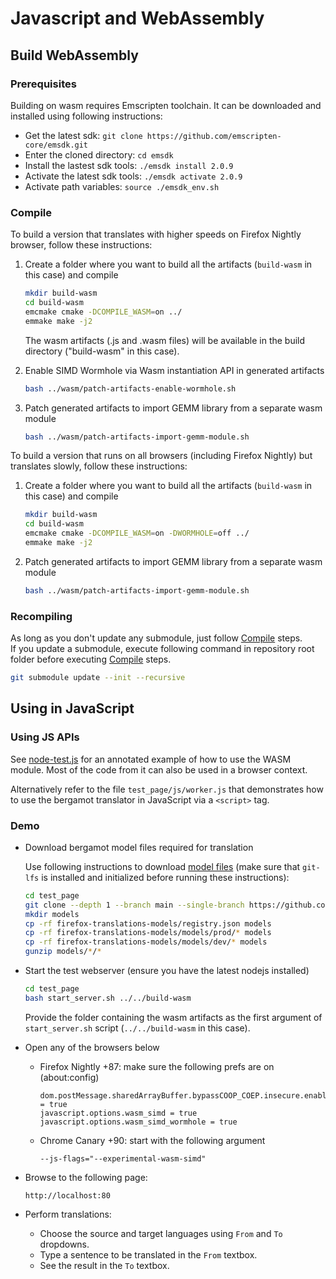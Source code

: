 # Javascript and WebAssembly

## Build WebAssembly

### Prerequisites

Building on wasm requires Emscripten toolchain. It can be downloaded and
installed using following instructions:

* Get the latest sdk: `git clone https://github.com/emscripten-core/emsdk.git`
* Enter the cloned directory: `cd emsdk`
* Install the lastest sdk tools: `./emsdk install 2.0.9`
* Activate the latest sdk tools: `./emsdk activate 2.0.9`
* Activate path variables: `source ./emsdk_env.sh`

### Compile

To build a version that translates with higher speeds on Firefox Nightly browser, follow these instructions:

   1. Create a folder where you want to build all the artifacts (`build-wasm` in this case) and compile
       ```bash
       mkdir build-wasm
       cd build-wasm
       emcmake cmake -DCOMPILE_WASM=on ../
       emmake make -j2
       ```

       The wasm artifacts (.js and .wasm files) will be available in the build directory ("build-wasm" in this case).

   2. Enable SIMD Wormhole via Wasm instantiation API in generated artifacts
       ```bash
       bash ../wasm/patch-artifacts-enable-wormhole.sh
       ```

   3. Patch generated artifacts to import GEMM library from a separate wasm module
       ```bash
       bash ../wasm/patch-artifacts-import-gemm-module.sh
       ```

To build a version that runs on all browsers (including Firefox Nightly) but translates slowly, follow these instructions:

  1. Create a folder where you want to build all the artifacts (`build-wasm` in this case) and compile
      ```bash
      mkdir build-wasm
      cd build-wasm
      emcmake cmake -DCOMPILE_WASM=on -DWORMHOLE=off ../
      emmake make -j2
      ```

  2. Patch generated artifacts to import GEMM library from a separate wasm module
       ```bash
       bash ../wasm/patch-artifacts-import-gemm-module.sh
       ```

### Recompiling

As long as you don't update any submodule, just follow [Compile](#Compile) steps.\
If you update a submodule, execute following command in repository root folder before executing
[Compile](#Compile) steps.
```bash
git submodule update --init --recursive
```

## Using in JavaScript

### Using JS APIs

See [node-test.js](./node-test.js) for an annotated example of how to use the WASM module. Most of the code from it can also be used in a browser context.

Alternatively refer to the file `test_page/js/worker.js` that demonstrates how to use the bergamot translator in JavaScript via a `<script>` tag.

### Demo

* Download bergamot model files required for translation

    Use following instructions to download [model files](https://github.com/mozilla/firefox-translations-models/) (make sure that `git-lfs` is installed and initialized before running these instructions):

    ```bash
    cd test_page
    git clone --depth 1 --branch main --single-branch https://github.com/mozilla/firefox-translations-models/
    mkdir models
    cp -rf firefox-translations-models/registry.json models
    cp -rf firefox-translations-models/models/prod/* models
    cp -rf firefox-translations-models/models/dev/* models
    gunzip models/*/*
    ```

* Start the test webserver (ensure you have the latest nodejs installed)
    ```bash
    cd test_page
    bash start_server.sh ../../build-wasm
    ```

    Provide the folder containing the wasm artifacts as the first argument of `start_server.sh` script (`../../build-wasm` in this case).

* Open any of the browsers below
    * Firefox Nightly +87: make sure the following prefs are on (about:config)
        ```
        dom.postMessage.sharedArrayBuffer.bypassCOOP_COEP.insecure.enabled = true
        javascript.options.wasm_simd = true
        javascript.options.wasm_simd_wormhole = true
        ```

    * Chrome Canary +90: start with the following argument
        ```
        --js-flags="--experimental-wasm-simd"
        ```

* Browse to the following page:
    ```
    http://localhost:80
    ```

* Perform translations:
    * Choose the source and target languages using `From` and `To` dropdowns.
    * Type a sentence to be translated in the `From` textbox.
    * See the result in the `To` textbox.
